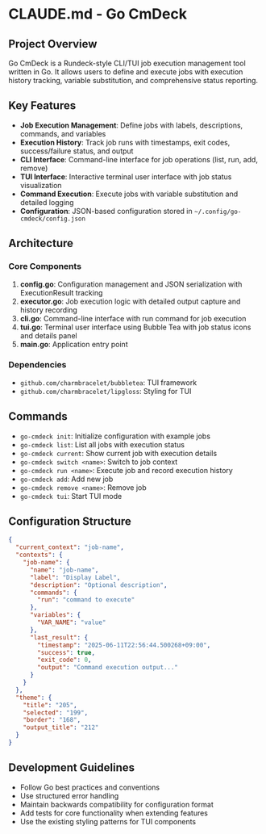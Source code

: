 # CLAUDE.md - Go CmDeck

## Project Overview

Go CmDeck is a Rundeck-style CLI/TUI job execution management tool written in Go. It allows users to define and execute jobs with execution history tracking, variable substitution, and comprehensive status reporting.

## Key Features

- **Job Execution Management**: Define jobs with labels, descriptions, commands, and variables
- **Execution History**: Track job runs with timestamps, exit codes, success/failure status, and output
- **CLI Interface**: Command-line interface for job operations (list, run, add, remove)
- **TUI Interface**: Interactive terminal user interface with job status visualization
- **Command Execution**: Execute jobs with variable substitution and detailed logging
- **Configuration**: JSON-based configuration stored in `~/.config/go-cmdeck/config.json`

## Architecture

### Core Components

1. **config.go**: Configuration management and JSON serialization with ExecutionResult tracking
2. **executor.go**: Job execution logic with detailed output capture and history recording
3. **cli.go**: Command-line interface with run command for job execution
4. **tui.go**: Terminal user interface using Bubble Tea with job status icons and details panel
5. **main.go**: Application entry point

### Dependencies

- `github.com/charmbracelet/bubbletea`: TUI framework
- `github.com/charmbracelet/lipgloss`: Styling for TUI

## Commands

- `go-cmdeck init`: Initialize configuration with example jobs
- `go-cmdeck list`: List all jobs with execution status
- `go-cmdeck current`: Show current job with execution details
- `go-cmdeck switch <name>`: Switch to job context
- `go-cmdeck run <name>`: Execute job and record execution history
- `go-cmdeck add`: Add new job
- `go-cmdeck remove <name>`: Remove job
- `go-cmdeck tui`: Start TUI mode

## Configuration Structure

```json
{
  "current_context": "job-name",
  "contexts": {
    "job-name": {
      "name": "job-name",
      "label": "Display Label",
      "description": "Optional description",
      "commands": {
        "run": "command to execute"
      },
      "variables": {
        "VAR_NAME": "value"
      },
      "last_result": {
        "timestamp": "2025-06-11T22:56:44.500268+09:00",
        "success": true,
        "exit_code": 0,
        "output": "Command execution output..."
      }
    }
  },
  "theme": {
    "title": "205",
    "selected": "199",
    "border": "168",
    "output_title": "212"
  }
}
```

## Development Guidelines

- Follow Go best practices and conventions
- Use structured error handling
- Maintain backwards compatibility for configuration format
- Add tests for core functionality when extending features
- Use the existing styling patterns for TUI components